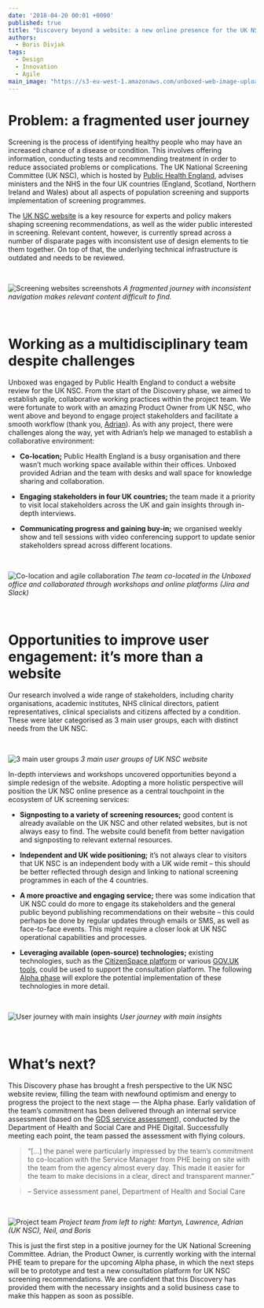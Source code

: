 ```yaml
---
date: '2018-04-20 00:01 +0000'
published: true
title: "Discovery beyond a website: a new online presence for the UK NSC"
authors:
  - Boris Divjak
tags:
  - Design
  - Innovation
  - Agile
main_image: "https://s3-eu-west-1.amazonaws.com/unboxed-web-image-uploader/79015cb9003e0b38e5926b94591f05cb.jpg"
---
```


# Problem: a fragmented user journey

Screening is the process of identifying healthy people who may have an increased chance of a disease or condition.
This involves offering information, conducting tests and recommending treatment in order to reduce associated problems or complications.
The UK National Screening Committee (UK NSC), which is hosted by [Public Health England](https://www.gov.uk/government/organisations/public-health-england),
advises ministers and the NHS in the four UK countries (England, Scotland, Northern Ireland and Wales) about all aspects
of population screening and supports implementation of screening programmes.

The [UK NSC website](https://www.gov.uk/government/groups/uk-national-screening-committee-uk-nsc) is a key resource for experts
and policy makers shaping screening recommendations, as well as the wider public interested in screening. Relevant content, however,
is currently spread across a number of disparate pages with inconsistent use of design elements to tie them together. On top of that,
the underlying technical infrastructure is outdated and needs to be reviewed.

<br />

![Screening websites screenshots](https://s3-eu-west-1.amazonaws.com/unboxed-web-image-uploader/5e129c92c4c7e8e07c56fa06aa1eafce.jpg)
*A fragmented journey with inconsistent navigation makes relevant content difficult to find.*

<br />



# Working as a multidisciplinary team despite challenges

Unboxed was engaged by Public Health England to conduct a website review for the UK NSC. From the start of the Discovery phase,
we aimed to establish agile, collaborative working practices within the project team. We were fortunate to work with an amazing
Product Owner from UK NSC, who went above and beyond to engage project stakeholders and facilitate a smooth workflow
(thank you, [Adrian](https://www.linkedin.com/in/adrian-byrtus-b62ab72a/)). As with any project, there were challenges along the way,
yet with Adrian’s help we managed to establish a collaborative environment:

* **Co-location;** Public Health England is a busy organisation and there wasn’t much working space available within their offices.
  Unboxed provided Adrian and the team with desks and wall space for knowledge sharing and collaboration.

* **Engaging stakeholders in four UK countries;** the team made it a priority to visit local stakeholders across the UK and gain insights
  through in-depth interviews.

* **Communicating progress and gaining buy-in;** we organised weekly show and tell sessions with video conferencing support to update
  senior stakeholders spread across different locations.

<br />

![Co-location and agile collaboration](https://s3-eu-west-1.amazonaws.com/unboxed-web-image-uploader/dffe9b805f328cb62e2342fa27f05d93.jpg)
*The team co-located in the Unboxed office and collaborated through workshops and online platforms (Jira and Slack)*

<br />



# Opportunities to improve user engagement: it’s more than a website

Our research involved a wide range of stakeholders, including charity organisations, academic institutes, NHS clinical directors,
patient representatives, clinical specialists and citizens affected by a condition. These were later categorised as 3 main user groups,
each with distinct needs from the UK NSC.

<br />

![3 main user groups](https://s3-eu-west-1.amazonaws.com/unboxed-web-image-uploader/78de410b35f295094187e6b0854b99b8.jpg)
*3 main user groups of UK NSC website*

In-depth interviews and workshops uncovered opportunities beyond a simple redesign of the website. Adopting a more holistic perspective
will position the UK NSC online presence as a central touchpoint in the ecosystem of UK screening services:

* **Signposting to a variety of screening resources;** good content is already available on the UK NSC and other related websites,
  but is not always easy to find. The website could benefit from better navigation and signposting to relevant external resources.

* **Independent and UK wide positioning;** it’s not always clear to visitors that UK NSC is an independent body with a UK wide remit –
  this should be better reflected through design and linking to national screening programmes in each of the 4 countries.

* **A more proactive and engaging service;** there was some indication that UK NSC could do more to engage its stakeholders and the general
  public beyond publishing recommendations on their website – this could perhaps be done by regular updates through emails or SMS,
  as well as face-to-face events. This might require a closer look at UK NSC operational capabilities and processes.

* **Leveraging available (open-source) technologies;** existing technologies, such as the [CitizenSpace platform](https://www.citizenspace.com/info)
  or various [GOV.UK tools](https://www.gov.uk/service-manual/design#find-patterns), could be used to support the consultation platform. The following
  [Alpha phase](https://www.gov.uk/service-manual/agile-delivery/how-the-alpha-phase-works) will explore the potential implementation of these technologies
  in more detail.

<br />

![User journey with main insights](https://s3-eu-west-1.amazonaws.com/unboxed-web-image-uploader/b180ee53b136e8ea339f52ee739be567.jpg)
*User journey with main insights*

<br />



# What’s next?

This Discovery phase has brought a fresh perspective to the UK NSC website review, filling the team with newfound optimism and energy
to progress the project to the next stage — the Alpha phase. Early validation of the team’s commitment has been delivered through
an internal service assessment (based on the [GDS service assessment](https://www.gov.uk/service-manual/service-assessments/how-service-assessments-work)),
conducted by the Department of Health and Social Care and PHE Digital. Successfully meeting each point, the team passed
the assessment with flying colours.

> “[...] the panel were particularly impressed by the team’s commitment to co-location with the Service Manager from PHE being on
> site with the team from the agency almost every day. This made it easier for the team to make decisions in a clear,
> direct and transparent manner.”

> – Service assessment panel, Department of Health and Social Care

<br />

![Project team](https://s3-eu-west-1.amazonaws.com/unboxed-web-image-uploader/b5173fa6dbf6e5d723fedd420dc211e9.jpg)
*Project team from left to right: Martyn, Lawrence, Adrian (UK NSC), Neil, and Boris*


This is just the first step in a positive journey for the UK National Screening Committee. Adrian, the Product Owner,
is currently working with the internal PHE team to prepare for the upcoming Alpha phase, in which the next steps will be to prototype
and test a new consultation platform for UK NSC screening recommendations. We are confident that this Discovery has provided them
with the necessary insights and a solid business case to make this happen as soon as possible.
